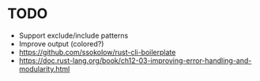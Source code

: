 # TODO

- Support exclude/include patterns
- Improve output (colored?)
- https://github.com/ssokolow/rust-cli-boilerplate
- https://doc.rust-lang.org/book/ch12-03-improving-error-handling-and-modularity.html